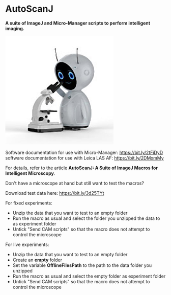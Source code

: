 # AutoScanJ
**A suite of ImageJ and Micro-Manager scripts to perform intelligent imaging.**

![](Robot.jpg)

Software documentation for use with Micro-Manager: https://bit.ly/2tFiDyD<br/>
software documentation for use with Leica LAS AF:  https://bit.ly/2DMxmMy<br/>

For details, refer to the article **AutoScanJ: A Suite of ImageJ Macros for Intelligent Microscopy**.

Don't have a microscope at hand but still want to test the macros?

Download test data here: https://bit.ly/3d25TYt

For fixed experiments:
- Unzip the data that you want to test to an empty folder
- Run the macro as usual and select the folder you unzipped the data to as experiment folder
- Untick "Send CAM scripts" so that the macro does not attempt to control the microscope

For live experiments:
- Unzip the data that you want to test to an empty folder
- Create an **empty** folder
- Set the variable **OfflineFilesPath** to the path to the data folder you unzipped
- Run the macro as usual and select the empty folder as experiment folder
- Untick "Send CAM scripts" so that the macro does not attempt to control the microscope
